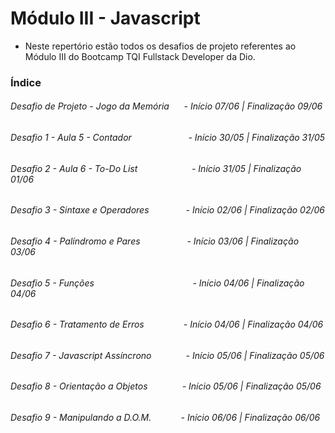 # Módulo III - Javascript

- Neste repertório estão todos os desafios de projeto referentes ao Módulo III do Bootcamp TQI Fullstack Developer da Dio.

### Índice

###### Desafio de Projeto - Jogo da Memória      - Início 07/06 | Finalização 09/06

###### Desafio 1 - Aula 5 - Contador                       - Início 30/05 | Finalização 31/05

###### Desafio 2 - Aula 6 - To-Do List                      - Início 31/05 | Finalização 01/06

###### Desafio 3 - Sintaxe e Operadores               - Início 02/06 | Finalização 02/06

###### Desafio 4 - Palíndromo e Pares                   - Início 03/06 | Finalização 03/06

###### Desafio 5 - Funções                                        - Início 04/06 | Finalização 04/06

###### Desafio 6 - Tratamento de Erros                - Início 04/06 | Finalização 04/06

###### Desafio 7 - Javascript Assíncrono              - Início 05/06 | Finalização 05/06

###### Desafio 8 - Orientação a Objetos              - Início 05/06 | Finalização 05/06

###### Desafio 9 - Manipulando a D.O.M.            - Início 06/06 | Finalização 06/06
